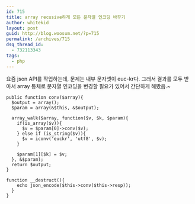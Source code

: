 ```yaml
---
id: 715
title: array recusive하게 모든 문자열 인코딩 바꾸기
author: whitekid
layout: post
guid: http://blog.woosum.net/?p=715
permalink: /archives/715
dsq_thread_id:
  - 732113343
tags:
  - php
---
```

요즘 json API를 작업하는데, 문제는 내부 문자셋이 euc-kr다. 그래서 결과를 모두 받아서 array 통체로 문자열 인코딩을 변경할 필요가 있어서 간단하게 해봤음.~

    public function conv($array){
      $output = array();
      $param = array(&$this, &$output);

      array_walk($array, function($v, $k, $param){
        if(is_array($v)){
          $v = $param[0]->conv($v);
        } else if (is_string($v)){
          $v = iconv('euckr', 'utf8', $v);
        }

        $param[1][$k] = $v;
      }, &$param);
      return $output;
    }

    function __destruct(){
        echo json_encode($this->conv($this->resp));
      }
    }